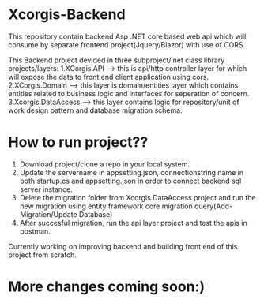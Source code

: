 # Xcorgis-Backend

This repository contain backend Asp .NET core based web api which will consume by separate frontend project(Jquery/Blazor) with use of CORS.

This Backend project devided in three subproject/.net class library projects/layers:
1.XCorgis.API  --> this is api/http controller layer for which will expose the data to front end client application using cors.
2.XCorgis.Domain --> this layer is domain/entities layer which contains entities related to business logic and interfaces for seperation of concern.
3.Xcorgis.DataAccess --> this layer contains logic for repository/unit of work design pattern and database migration schema.

# How to run project??

1. Download project/clone a repo in your local system.
2. Update the servername in appsetting.json, connectionstring name in both startup.cs and appsetting.json in order to connect backend sql server instance.
3. Delete the migration folder from Xcorgis.DataAccess project and run the new migration using entity framework core migration query(Add-Migration/Update Database)
4. After succesful migration, run the api layer project and test the apis in postman.

Currently working on improving backend and building front end of this project from scratch.
 
# More changes coming soon:)
